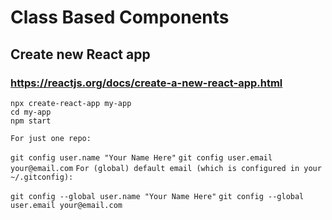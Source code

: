 # Class Based Components

## Create new React app
### https://reactjs.org/docs/create-a-new-react-app.html

`npx create-react-app my-app`  
`cd my-app`  
`npm start`  

`For just one repo:`

`git config user.name "Your Name Here"`
`git config user.email your@email.com`
`For (global) default email (which is configured in your ~/.gitconfig):`

`git config --global user.name "Your Name Here"`
`git config --global user.email your@email.com`